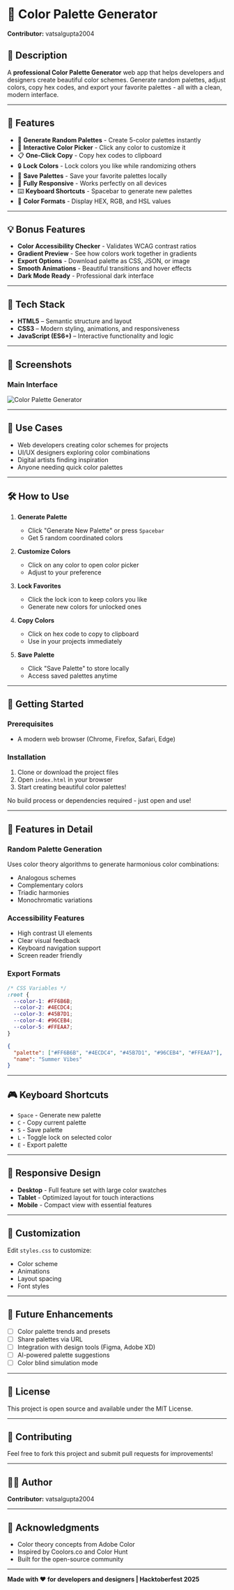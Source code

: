 # 🎨 Color Palette Generator

**Contributor:** vatsalgupta2004

## 🧾 Description
A **professional Color Palette Generator** web app that helps developers and designers create beautiful color schemes. Generate random palettes, adjust colors, copy hex codes, and export your favorite palettes - all with a clean, modern interface.

---

## 🚀 Features
- 🎲 **Generate Random Palettes** - Create 5-color palettes instantly
- 🎨 **Interactive Color Picker** - Click any color to customize it
- 📋 **One-Click Copy** - Copy hex codes to clipboard
- 🔒 **Lock Colors** - Lock colors you like while randomizing others
- 💾 **Save Palettes** - Save your favorite palettes locally
- 📱 **Fully Responsive** - Works perfectly on all devices
- ⌨️ **Keyboard Shortcuts** - Spacebar to generate new palettes
- 🌈 **Color Formats** - Display HEX, RGB, and HSL values

---

## 💡 Bonus Features
- **Color Accessibility Checker** - Validates WCAG contrast ratios
- **Gradient Preview** - See how colors work together in gradients
- **Export Options** - Download palette as CSS, JSON, or image
- **Smooth Animations** - Beautiful transitions and hover effects
- **Dark Mode Ready** - Professional dark interface

---

## 🧩 Tech Stack
- **HTML5** – Semantic structure and layout  
- **CSS3** – Modern styling, animations, and responsiveness  
- **JavaScript (ES6+)** – Interactive functionality and logic  

---

## 📸 Screenshots

### Main Interface
![Color Palette Generator](screenshot.png)

---

## 🎯 Use Cases
- Web developers creating color schemes for projects
- UI/UX designers exploring color combinations
- Digital artists finding inspiration
- Anyone needing quick color palettes

---

## 🛠️ How to Use

1. **Generate Palette**
   - Click "Generate New Palette" or press `Spacebar`
   - Get 5 random coordinated colors

2. **Customize Colors**
   - Click on any color to open color picker
   - Adjust to your preference

3. **Lock Favorites**
   - Click the lock icon to keep colors you like
   - Generate new colors for unlocked ones

4. **Copy Colors**
   - Click on hex code to copy to clipboard
   - Use in your projects immediately

5. **Save Palette**
   - Click "Save Palette" to store locally
   - Access saved palettes anytime

---

## 🚀 Getting Started

### Prerequisites
- A modern web browser (Chrome, Firefox, Safari, Edge)

### Installation

1. Clone or download the project files
2. Open `index.html` in your browser
3. Start creating beautiful color palettes!

No build process or dependencies required - just open and use!

---

## 🎨 Features in Detail

### Random Palette Generation
Uses color theory algorithms to generate harmonious color combinations:
- Analogous schemes
- Complementary colors
- Triadic harmonies
- Monochromatic variations

### Accessibility Features
- High contrast UI elements
- Clear visual feedback
- Keyboard navigation support
- Screen reader friendly

### Export Formats
```css
/* CSS Variables */
:root {
  --color-1: #FF6B6B;
  --color-2: #4ECDC4;
  --color-3: #45B7D1;
  --color-4: #96CEB4;
  --color-5: #FFEAA7;
}
```

```json
{
  "palette": ["#FF6B6B", "#4ECDC4", "#45B7D1", "#96CEB4", "#FFEAA7"],
  "name": "Summer Vibes"
}
```

---

## 🎮 Keyboard Shortcuts
- `Space` - Generate new palette
- `C` - Copy current palette
- `S` - Save palette
- `L` - Toggle lock on selected color
- `E` - Export palette

---

## 📱 Responsive Design
- **Desktop** - Full feature set with large color swatches
- **Tablet** - Optimized layout for touch interactions
- **Mobile** - Compact view with essential features

---

## 🔧 Customization
Edit `styles.css` to customize:
- Color scheme
- Animations
- Layout spacing
- Font styles

---

## 🌟 Future Enhancements
- [ ] Color palette trends and presets
- [ ] Share palettes via URL
- [ ] Integration with design tools (Figma, Adobe XD)
- [ ] AI-powered palette suggestions
- [ ] Color blind simulation mode

---

## 📄 License
This project is open source and available under the MIT License.

---

## 🤝 Contributing
Feel free to fork this project and submit pull requests for improvements!

---

## 👨‍💻 Author
**Contributor:** vatsalgupta2004

---

## 🙏 Acknowledgments
- Color theory concepts from Adobe Color
- Inspired by Coolors.co and Color Hunt
- Built for the open-source community

---

**Made with ❤️ for developers and designers | Hacktoberfest 2025**

